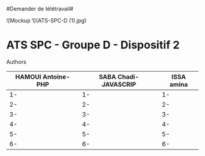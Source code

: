 #Demander de télétravail#

![Mockup 1](ATS-SPC-D \(1\).jpg)
 

# ATS SPC - Groupe D - Dispositif 2
Authors

HAMOUI Antoine-PHP|SABA Chadi-JAVASCRIP|ISSA amina 
------------------------- | -------------------------| -------------------------
1-|1-|1-
2-|2-|2-
3-|3-|3-
4-|4-|4-
5-|5-|5-
6-|6-|6-




